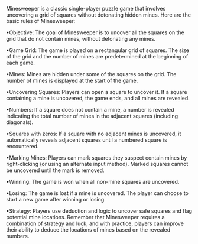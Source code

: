 
Minesweeper is a classic single-player puzzle game that involves uncovering a grid of squares without detonating hidden mines. Here are the basic rules of Minesweeper:

•Objective: The goal of Minesweeper is to uncover all the squares on the grid that do not contain mines, without detonating any mines.

•Game Grid: The game is played on a rectangular grid of squares. The size of the grid and the number of mines are predetermined at the beginning of each game.

•Mines: Mines are hidden under some of the squares on the grid. The number of mines is displayed at the start of the game.

•Uncovering Squares: Players can open a square to uncover it. If a square containing a mine is uncovered, the game ends, and all mines are revealed.

•Numbers: If a square does not contain a mine, a number is revealed indicating the total number of mines in the adjacent squares (including diagonals).

•Squares with zeros: If a square with no adjacent mines is uncovered, it automatically reveals adjacent squares until a numbered square is encountered.

•Marking Mines: Players can mark squares they suspect contain mines by right-clicking (or using an alternate input method). Marked squares cannot be uncovered until the mark is removed.

•Winning: The game is won when all non-mine squares are uncovered.

•Losing: The game is lost if a mine is uncovered. The player can choose to start a new game after winning or losing.

•Strategy: Players use deduction and logic to uncover safe squares and flag potential mine locations. Remember that Minesweeper requires a combination of strategy and luck, and with practice, players can improve their ability to deduce the locations of mines based on the revealed numbers.

